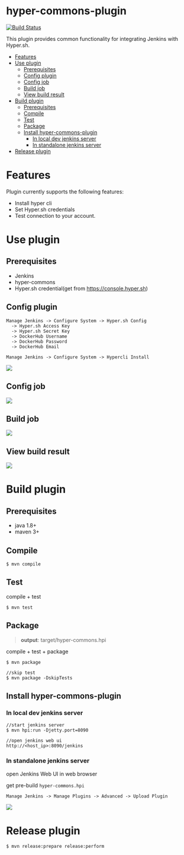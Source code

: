 hyper-commons-plugin
=====================

[![Build Status](https://travis-ci.org/jenkinsci/hyper-commons-plugin.svg?branch=master)](https://travis-ci.org/jenkinsci/hyper-commons-plugin)

This plugin provides common functionality for integrating Jenkins with Hyper.sh.

<!-- TOC depthFrom:1 depthTo:6 withLinks:1 updateOnSave:1 orderedList:0 -->

- [Features](#features)
- [Use plugin](#use-plugin)
	- [Prerequisites](#prerequisites)
	- [Config plugin](#config-plugin)
	- [Config job](#config-job)
	- [Build job](#build-job)
	- [View build result](#view-build-result)
- [Build plugin](#build-plugin)
	- [Prerequisites](#prerequisites)
	- [Compile](#compile)
	- [Test](#test)
	- [Package](#package)
	- [Install hyper-commons-plugin](#install-hyper-commons-plugin)
		- [In local dev jenkins server](#in-local-dev-jenkins-server)
		- [In standalone jenkins server](#in-standalone-jenkins-server)
- [Release plugin](#release-plugin)

<!-- /TOC -->

# Features
Plugin currently supports the following features:

- Install hyper cli
- Set Hyper.sh credentials
- Test connection to your account.


# Use plugin

## Prerequisites

- Jenkins
- hyper-commons
- Hyper.sh credential(get from https://console.hyper.sh)

## Config plugin

```
Manage Jenkins -> Configure System -> Hyper.sh Config
  -> Hyper.sh Access Key
  -> Hyper.sh Secret Key
  -> DockerHub Username
  -> DockerHub Password
  -> DockerHub Email

Manage Jenkins -> Configure System -> Hypercli Install
```
![](images/config-system.PNG)

## Config job
![](images/config-job.PNG)

## Build job
![](images/build-now.PNG)

## View build result
![](images/console-output.PNG)

# Build plugin

## Prerequisites

- java 1.8+
- maven 3+

## Compile
```
$ mvn compile
```

## Test

compile + test

```
$ mvn test
```

## Package

> **output**: target/hyper-commons.hpi

compile + test + package

```
$ mvn package

//skip test
$ mvn package -DskipTests
```

## Install hyper-commons-plugin

### In local dev jenkins server
```
//start jenkins server
$ mvn hpi:run -Djetty.port=8090

//open jenkins web ui
http://<host_ip>:8090/jenkins
```

### In standalone jenkins server

open Jenkins Web UI in web browser

get pre-build `hyper-commons.hpi`

```
Manage Jenkins -> Manage Plugins -> Advanced -> Upload Plugin
```
![](images/upload-plugin.PNG)

# Release plugin
```
$ mvn release:prepare release:perform
```
